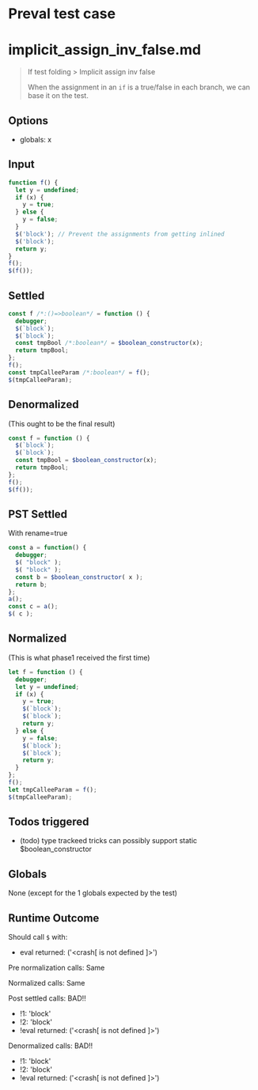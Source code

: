 # Preval test case

# implicit_assign_inv_false.md

> If test folding > Implicit assign inv false
>
> When the assignment in an `if` is a true/false in each branch, we can base it on the test.

## Options

- globals: x

## Input

`````js filename=intro
function f() {
  let y = undefined;
  if (x) {
    y = true;
  } else {
    y = false;
  }
  $('block'); // Prevent the assignments from getting inlined
  $('block');
  return y;
}
f();
$(f());
`````


## Settled


`````js filename=intro
const f /*:()=>boolean*/ = function () {
  debugger;
  $(`block`);
  $(`block`);
  const tmpBool /*:boolean*/ = $boolean_constructor(x);
  return tmpBool;
};
f();
const tmpCalleeParam /*:boolean*/ = f();
$(tmpCalleeParam);
`````


## Denormalized
(This ought to be the final result)

`````js filename=intro
const f = function () {
  $(`block`);
  $(`block`);
  const tmpBool = $boolean_constructor(x);
  return tmpBool;
};
f();
$(f());
`````


## PST Settled
With rename=true

`````js filename=intro
const a = function() {
  debugger;
  $( "block" );
  $( "block" );
  const b = $boolean_constructor( x );
  return b;
};
a();
const c = a();
$( c );
`````


## Normalized
(This is what phase1 received the first time)

`````js filename=intro
let f = function () {
  debugger;
  let y = undefined;
  if (x) {
    y = true;
    $(`block`);
    $(`block`);
    return y;
  } else {
    y = false;
    $(`block`);
    $(`block`);
    return y;
  }
};
f();
let tmpCalleeParam = f();
$(tmpCalleeParam);
`````


## Todos triggered


- (todo) type trackeed tricks can possibly support static $boolean_constructor


## Globals


None (except for the 1 globals expected by the test)


## Runtime Outcome


Should call `$` with:
 - eval returned: ('<crash[ <ref> is not defined ]>')

Pre normalization calls: Same

Normalized calls: Same

Post settled calls: BAD!!
 - !1: 'block'
 - !2: 'block'
 - !eval returned: ('<crash[ <ref> is not defined ]>')

Denormalized calls: BAD!!
 - !1: 'block'
 - !2: 'block'
 - !eval returned: ('<crash[ <ref> is not defined ]>')
